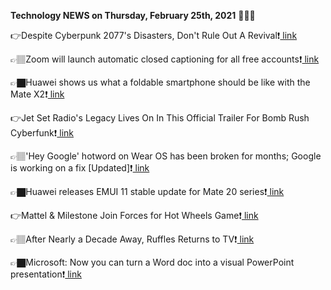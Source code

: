 <b>Technology NEWS on Thursday, February 25th, 2021</b> 📡📡📡 

👉Despite Cyberpunk 2077's Disasters, Don't Rule Out A Revival❗️<a href='https://techblock.club/?p=10311'> link</a>

👉🏽Zoom will launch automatic closed captioning for all free accounts❗️<a href='https://techblock.club/?p=10313'> link</a>

👉🏿Huawei shows us what a foldable smartphone should be like with the Mate X2❗️<a href='https://techblock.club/?p=10315'> link</a>

👉Jet Set Radio's Legacy Lives On In This Official Trailer For Bomb Rush Cyberfunk❗️<a href='https://techblock.club/?p=10317'> link</a>

👉🏽'Hey Google' hotword on Wear OS has been broken for months; Google is working on a fix [Updated]❗️<a href='https://techblock.club/?p=10319'> link</a>

👉🏿Huawei releases EMUI 11 stable update for Mate 20 series❗️<a href='https://techblock.club/?p=10321'> link</a>

👉Mattel & Milestone Join Forces for Hot Wheels Game❗️<a href='https://techblock.club/?p=10323'> link</a>

👉🏽After Nearly a Decade Away, Ruffles Returns to TV❗️<a href='https://techblock.club/?p=10325'> link</a>

👉🏿Microsoft: Now you can turn a Word doc into a visual PowerPoint presentation❗️<a href='https://techblock.club/?p=10327'> link</a>

